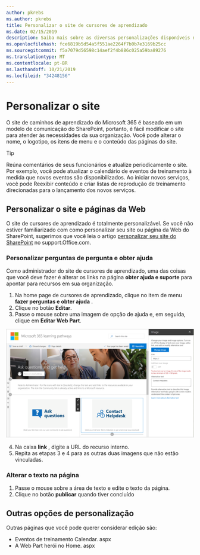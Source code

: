 ```yaml
---
author: pkrebs
ms.author: pkrebs
title: Personalizar o site de cursores de aprendizado
ms.date: 02/15/2019
description: Saiba mais sobre as diversas personalizações disponíveis nos caminhos de aprendizado do Microsoft 365
ms.openlocfilehash: fce6819b5d54a5f551ae2264f7b0b7e3169b25cc
ms.sourcegitcommit: f5a7079d56598c14aef2f4b886c025a59ba89276
ms.translationtype: MT
ms.contentlocale: pt-BR
ms.lasthandoff: 10/21/2019
ms.locfileid: "34248156"
---
```

# <a name="customize-the-site"></a>Personalizar o site

O site de caminhos de aprendizado do Microsoft 365 é baseado em um modelo de comunicação do SharePoint, portanto, é fácil modificar o site para atender às necessidades da sua organização. Você pode alterar o nome, o logotipo, os itens de menu e o conteúdo das páginas do site. 

> [!TIP]
> Reúna comentários de seus funcionários e atualize periodicamente o site. Por exemplo, você pode atualizar o calendário de eventos de treinamento à medida que novos eventos são disponibilizados. Ao iniciar novos serviços, você pode Reexibir conteúdo e criar listas de reprodução de treinamento direcionadas para o lançamento dos novos serviços. 

## <a name="customize-the-site-and-web-pages"></a>Personalizar o site e páginas da Web

O site de cursores de aprendizado é totalmente personalizável. Se você não estiver familiarizado com como personalizar seu site ou página da Web do SharePoint, sugerimos que você leia o artigo [personalizar seu site do SharePoint](https://support.office.com/en-us/article/customize-your-sharepoint-site-320b43e5-b047-4fda-8381-f61e8ac7f59b) no support.Office.com. 

### <a name="customize-ask-questions-and-get-help"></a>Personalizar perguntas de pergunta e obter ajuda

Como administrador do site de cursores de aprendizado, uma das coisas que você deve fazer é alterar os links na página **obter ajuda e suporte** para apontar para recursos em sua organização. 

1.  Na home page de cursores de aprendizado, clique no item de menu **fazer perguntas e obter ajuda** .
2.  Clique no botão **Editar**.
3.  Passe o mouse sobre uma imagem de opção de ajuda e, em seguida, clique em **Editar Web Part**.

![CG-edithelp. png](media/cg-edithelp.png)

4.  Na caixa **link** , digite a URL do recurso interno. 
5.  Repita as etapas 3 e 4 para as outras duas imagens que não estão vinculadas.

### <a name="change-the-text-on-the-page"></a>Alterar o texto na página

1. Passe o mouse sobre a área de texto e edite o texto da página. 
2. Clique no botão **publicar** quando tiver concluído

## <a name="other-customization-options"></a>Outras opções de personalização
Outras páginas que você pode querer considerar edição são:

- Eventos de treinamento Calendar. aspx
- A Web Part herói no Home. aspx

